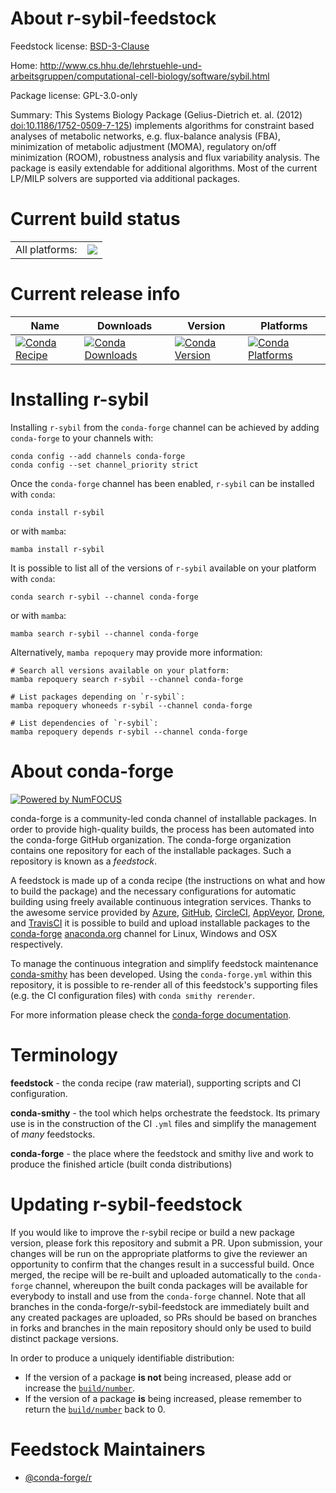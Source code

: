 About r-sybil-feedstock
=======================

Feedstock license: [BSD-3-Clause](https://github.com/conda-forge/r-sybil-feedstock/blob/main/LICENSE.txt)

Home: http://www.cs.hhu.de/lehrstuehle-und-arbeitsgruppen/computational-cell-biology/software/sybil.html

Package license: GPL-3.0-only

Summary: This Systems Biology Package (Gelius-Dietrich et. al. (2012) <doi:10.1186/1752-0509-7-125>) implements algorithms for constraint based analyses of metabolic networks, e.g. flux-balance analysis (FBA), minimization of metabolic adjustment (MOMA), regulatory on/off minimization (ROOM), robustness analysis and flux variability analysis. The package is easily extendable for additional algorithms. Most of the current LP/MILP solvers are supported via additional packages.

Current build status
====================


<table><tr><td>All platforms:</td>
    <td>
      <a href="https://dev.azure.com/conda-forge/feedstock-builds/_build/latest?definitionId=6760&branchName=main">
        <img src="https://dev.azure.com/conda-forge/feedstock-builds/_apis/build/status/r-sybil-feedstock?branchName=main">
      </a>
    </td>
  </tr>
</table>

Current release info
====================

| Name | Downloads | Version | Platforms |
| --- | --- | --- | --- |
| [![Conda Recipe](https://img.shields.io/badge/recipe-r--sybil-green.svg)](https://anaconda.org/conda-forge/r-sybil) | [![Conda Downloads](https://img.shields.io/conda/dn/conda-forge/r-sybil.svg)](https://anaconda.org/conda-forge/r-sybil) | [![Conda Version](https://img.shields.io/conda/vn/conda-forge/r-sybil.svg)](https://anaconda.org/conda-forge/r-sybil) | [![Conda Platforms](https://img.shields.io/conda/pn/conda-forge/r-sybil.svg)](https://anaconda.org/conda-forge/r-sybil) |

Installing r-sybil
==================

Installing `r-sybil` from the `conda-forge` channel can be achieved by adding `conda-forge` to your channels with:

```
conda config --add channels conda-forge
conda config --set channel_priority strict
```

Once the `conda-forge` channel has been enabled, `r-sybil` can be installed with `conda`:

```
conda install r-sybil
```

or with `mamba`:

```
mamba install r-sybil
```

It is possible to list all of the versions of `r-sybil` available on your platform with `conda`:

```
conda search r-sybil --channel conda-forge
```

or with `mamba`:

```
mamba search r-sybil --channel conda-forge
```

Alternatively, `mamba repoquery` may provide more information:

```
# Search all versions available on your platform:
mamba repoquery search r-sybil --channel conda-forge

# List packages depending on `r-sybil`:
mamba repoquery whoneeds r-sybil --channel conda-forge

# List dependencies of `r-sybil`:
mamba repoquery depends r-sybil --channel conda-forge
```


About conda-forge
=================

[![Powered by
NumFOCUS](https://img.shields.io/badge/powered%20by-NumFOCUS-orange.svg?style=flat&colorA=E1523D&colorB=007D8A)](https://numfocus.org)

conda-forge is a community-led conda channel of installable packages.
In order to provide high-quality builds, the process has been automated into the
conda-forge GitHub organization. The conda-forge organization contains one repository
for each of the installable packages. Such a repository is known as a *feedstock*.

A feedstock is made up of a conda recipe (the instructions on what and how to build
the package) and the necessary configurations for automatic building using freely
available continuous integration services. Thanks to the awesome service provided by
[Azure](https://azure.microsoft.com/en-us/services/devops/), [GitHub](https://github.com/),
[CircleCI](https://circleci.com/), [AppVeyor](https://www.appveyor.com/),
[Drone](https://cloud.drone.io/welcome), and [TravisCI](https://travis-ci.com/)
it is possible to build and upload installable packages to the
[conda-forge](https://anaconda.org/conda-forge) [anaconda.org](https://anaconda.org/)
channel for Linux, Windows and OSX respectively.

To manage the continuous integration and simplify feedstock maintenance
[conda-smithy](https://github.com/conda-forge/conda-smithy) has been developed.
Using the ``conda-forge.yml`` within this repository, it is possible to re-render all of
this feedstock's supporting files (e.g. the CI configuration files) with ``conda smithy rerender``.

For more information please check the [conda-forge documentation](https://conda-forge.org/docs/).

Terminology
===========

**feedstock** - the conda recipe (raw material), supporting scripts and CI configuration.

**conda-smithy** - the tool which helps orchestrate the feedstock.
                   Its primary use is in the construction of the CI ``.yml`` files
                   and simplify the management of *many* feedstocks.

**conda-forge** - the place where the feedstock and smithy live and work to
                  produce the finished article (built conda distributions)


Updating r-sybil-feedstock
==========================

If you would like to improve the r-sybil recipe or build a new
package version, please fork this repository and submit a PR. Upon submission,
your changes will be run on the appropriate platforms to give the reviewer an
opportunity to confirm that the changes result in a successful build. Once
merged, the recipe will be re-built and uploaded automatically to the
`conda-forge` channel, whereupon the built conda packages will be available for
everybody to install and use from the `conda-forge` channel.
Note that all branches in the conda-forge/r-sybil-feedstock are
immediately built and any created packages are uploaded, so PRs should be based
on branches in forks and branches in the main repository should only be used to
build distinct package versions.

In order to produce a uniquely identifiable distribution:
 * If the version of a package **is not** being increased, please add or increase
   the [``build/number``](https://docs.conda.io/projects/conda-build/en/latest/resources/define-metadata.html#build-number-and-string).
 * If the version of a package **is** being increased, please remember to return
   the [``build/number``](https://docs.conda.io/projects/conda-build/en/latest/resources/define-metadata.html#build-number-and-string)
   back to 0.

Feedstock Maintainers
=====================

* [@conda-forge/r](https://github.com/orgs/conda-forge/teams/r/)

